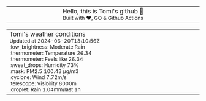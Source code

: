 
<div align="center">
<table>
<tbody>
<td align="center">
<img width="2000" height="0"><br>
Hello, this is Tomi's github 👋<br>
<sup>Built with ❤️, GO & Github Actions</sup><br>
<img width="2000" height="0">
</td>
</tbody>
</table>
</div>
<table>
<tbody>
<td align="left">
<img width="2000" height="0"><br>
Tomi's weather conditions<br>
<sup>Updated at 2024-06-20T13:10:56Z</sup><br>
<sup>:low_brightness: Moderate Rain</sup><br>
<sup>:thermometer: Temperature 26.34 </sup><br>
<sup>:thermometer: Feels like 26.34</sup><br>
<sup>:sweat_drops: Humidity 73%</sup><br>
<sup>:mask: PM2.5 100.43 μg/m3</sup><br>
<sup>:cyclone: Wind 7.72m/s </sup><br>
<sup>:telescope: Visibility 8000m </sup><br>
<sup>:droplet: Rain 1.04mm/last 1h </sup><br>
<img width="2000" height="0">
</td>
<td align="left">
<img width="2000" height="0"><br>
<br>
<img width="2000" height="0">
</td>
</tbody>
</table>
</div>
    